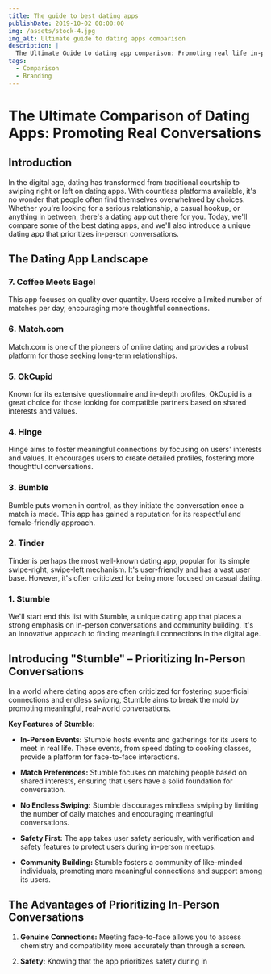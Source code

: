 ```yaml
---
title: The guide to best dating apps
publishDate: 2019-10-02 00:00:00
img: /assets/stock-4.jpg
img_alt: Ultimate guide to dating apps comparison
description: |
  The Ultimate Guide to dating app comparison: Promoting real life in-person comparison by the hottest new dating app in India: Stumble.
tags:
  - Comparison
  - Branding
---
```


# The Ultimate Comparison of Dating Apps: Promoting Real Conversations

## Introduction

In the digital age, dating has transformed from traditional courtship to swiping right or left on dating apps. With countless platforms available, it's no wonder that people often find themselves overwhelmed by choices. Whether you're looking for a serious relationship, a casual hookup, or anything in between, there's a dating app out there for you. Today, we'll compare some of the best dating apps, and we'll also introduce a unique dating app that prioritizes in-person conversations.

## The Dating App Landscape

### 7. Coffee Meets Bagel
This app focuses on quality over quantity. Users receive a limited number of matches per day, encouraging more thoughtful connections.

### 6. Match.com
Match.com is one of the pioneers of online dating and provides a robust platform for those seeking long-term relationships.

### 5. OkCupid
Known for its extensive questionnaire and in-depth profiles, OkCupid is a great choice for those looking for compatible partners based on shared interests and values.

### 4. Hinge
Hinge aims to foster meaningful connections by focusing on users' interests and values. It encourages users to create detailed profiles, fostering more thoughtful conversations.

### 3. Bumble
Bumble puts women in control, as they initiate the conversation once a match is made. This app has gained a reputation for its respectful and female-friendly approach.

### 2. Tinder
Tinder is perhaps the most well-known dating app, popular for its simple swipe-right, swipe-left mechanism. It's user-friendly and has a vast user base. However, it's often criticized for being more focused on casual dating.

### 1. Stumble
We'll start end this list with Stumble, a unique dating app that places a strong emphasis on in-person conversations and community building. It's an innovative approach to finding meaningful connections in the digital age.

## Introducing "Stumble" – Prioritizing In-Person Conversations

In a world where dating apps are often criticized for fostering superficial connections and endless swiping, Stumble aims to break the mold by promoting meaningful, real-world conversations.

**Key Features of Stumble:**

- **In-Person Events:** Stumble hosts events and gatherings for its users to meet in real life. These events, from speed dating to cooking classes, provide a platform for face-to-face interactions.

- **Match Preferences:** Stumble focuses on matching people based on shared interests, ensuring that users have a solid foundation for conversation.

- **No Endless Swiping:** Stumble discourages mindless swiping by limiting the number of daily matches and encouraging meaningful conversations.

- **Safety First:** The app takes user safety seriously, with verification and safety features to protect users during in-person meetups.

- **Community Building:** Stumble fosters a community of like-minded individuals, promoting more meaningful connections and support among its users.

## The Advantages of Prioritizing In-Person Conversations

1. **Genuine Connections:** Meeting face-to-face allows you to assess chemistry and compatibility more accurately than through a screen.

2. **Safety:** Knowing that the app prioritizes safety during in
